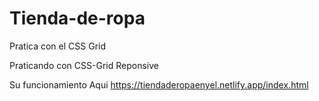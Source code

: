 # Tienda-de-ropa
Pratica con el CSS Grid

Praticando con CSS-Grid Reponsive

Su funcionamiento Aqui https://tiendaderopaenyel.netlify.app/index.html
